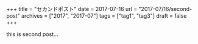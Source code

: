 +++
title = "セカンドポスト"
date = 2017-07-16
url = "2017-07/16/second-post"
archives = ["2017", "2017-07"]
tags = ["tag1", "tag3"]
draft = false
+++

this is second post...

<!--more-->

